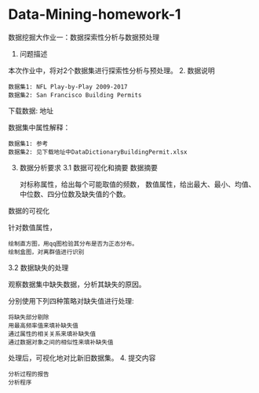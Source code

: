 # Data-Mining-homework-1

数据挖掘大作业一：数据探索性分析与数据预处理
1. 问题描述

本次作业中，将对2个数据集进行探索性分析与预处理。
2. 数据说明

    数据集1: NFL Play-by-Play 2009-2017
    数据集2: San Francisco Building Permits

下载数据: 地址

数据集中属性解释：

    数据集1: 参考
    数据集2: 见下载地址中DataDictionaryBuildingPermit.xlsx

3. 数据分析要求
3.1 数据可视化和摘要
数据摘要

    对标称属性，给出每个可能取值的频数，
    数值属性，给出最大、最小、均值、中位数、四分位数及缺失值的个数。

数据的可视化

针对数值属性，

    绘制直方图，用qq图检验其分布是否为正态分布。
    绘制盒图，对离群值进行识别

3.2 数据缺失的处理

观察数据集中缺失数据，分析其缺失的原因。

分别使用下列四种策略对缺失值进行处理:

    将缺失部分剔除
    用最高频率值来填补缺失值
    通过属性的相关关系来填补缺失值
    通过数据对象之间的相似性来填补缺失值

处理后，可视化地对比新旧数据集。
4. 提交内容

    分析过程的报告
    分析程序

